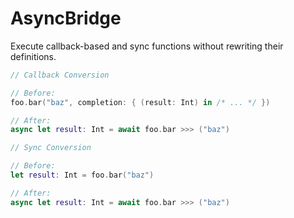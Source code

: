 # AsyncBridge
Execute callback-based and sync functions without rewriting their definitions.

```swift
// Callback Conversion

// Before:
foo.bar("baz", completion: { (result: Int) in /* ... */ })

// After:
async let result: Int = await foo.bar >>> ("baz")
```

```swift
// Sync Conversion

// Before:
let result: Int = foo.bar("baz")

// After:
async let result: Int = await foo.bar >>> ("baz")
```
